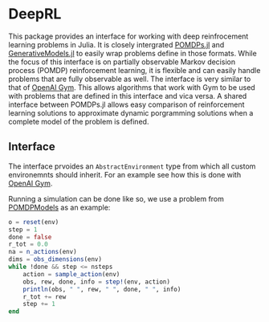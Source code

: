 # DeepRL

This package provides an interface for working with deep reinfrocement learning problems in Julia.
It is closely intergrated [POMDPs.jl]() and [GenerativeModels.jl]() to easily wrap problems define in those formats. 
While the focus of this interface is on partially observable Markov decision process (POMDP) reinforcement learning, it
is flexible and can easily handle problems that are fully observable as well. 
The interface is very similar to that of [OpenAI Gym](). This allows algorithms that work with Gym to be used with problems that
are defined in this interface and vica versa.
A shared interface between POMDPs.jl allows easy comparison of reinforcement learning solutions to approximate dynamic
porgramming solutions when a complete model of the problem is defined. 


## Interface

The interface prvoides an `AbstractEnvironment` type from which all custom environemnts
should inherit. For an example see how this is done with [OpenAI Gym](). 

Running a simulation can be done like so, we use a problem from [POMDPModels]() as an example:

```julia
o = reset(env)
step = 1
done = false
r_tot = 0.0
na = n_actions(env)
dims = obs_dimensions(env)
while !done && step <= nsteps
    action = sample_action(env)
    obs, rew, done, info = step!(env, action)
    println(obs, " ", rew, " ", done, " ", info)
    r_tot += rew
    step += 1
end
```

